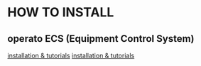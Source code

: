# HOW TO INSTALL

## operato ECS (Equipment Control System)

[installation & tutorials](https://github.com/things-factory/installer/blob/master/operato-ecs-tutorial/README.md)
[installation & tutorials](./operato-ecs-tutorial/README.md)
